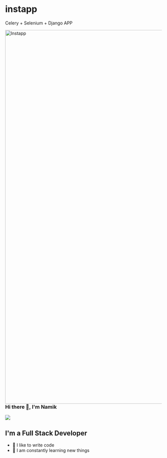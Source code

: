 # instapp
Celery + Selenium + Django APP

<img align="left" alt="Instapp" width="1200px" src="[https://i.ibb.co/CsWpPsw/gfg.png](https://i.ibb.co/RN8tRtT/INSTA-2.png)" /><br>

### Hi there 👋, I'm Namik

![](https://komarev.com/ghpvc/?username=namik2)

## I'm a Full Stack Developer
- 💪 I like to write code
- 🥅 I am constantly learning new things
